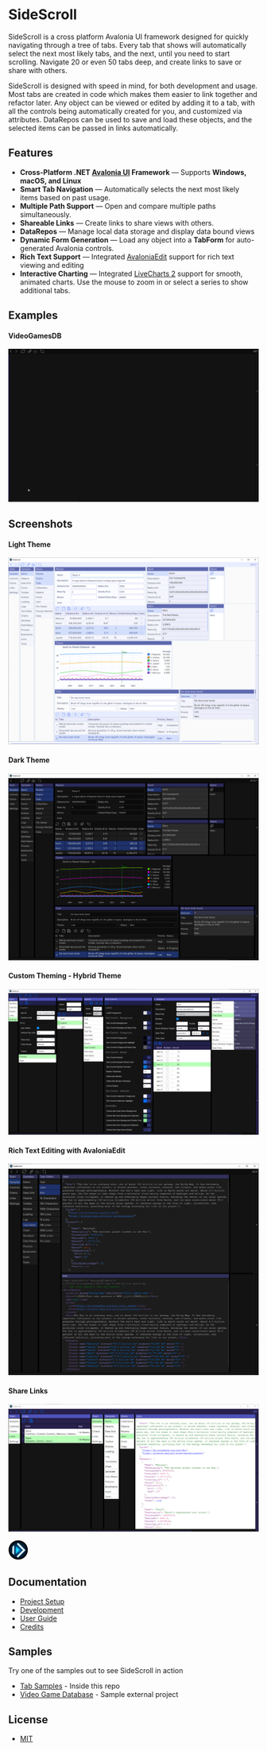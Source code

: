 # SideScroll

SideScroll is a cross platform Avalonia UI framework designed for quickly navigating through a tree of tabs. Every tab that shows will automatically select the next most likely tabs, and the next, until you need to start scrolling. Navigate 20 or even 50 tabs deep, and create links to save or share with others.

SideScroll is designed with speed in mind, for both development and usage. Most tabs are created in code which makes them easier to link together and refactor later. Any object can be viewed or edited by adding it to a tab, with all the controls being automatically created for you, and customized via attributes. DataRepos can be used to save and load these objects, and the selected items can be passed in links automatically.

## Features

- **Cross-Platform .NET [Avalonia UI](https://github.com/AvaloniaUI/Avalonia) Framework** — Supports **Windows, macOS, and Linux** 
- **Smart Tab Navigation** — Automatically selects the next most likely items based on past usage.
- **Multiple Path Support** — Open and compare multiple paths simultaneously.
- **Shareable Links** — Create links to share views with others.
- **DataRepos** — Manage local data storage and display data bound views
- **Dynamic Form Generation** — Load any object into a **TabForm** for auto-generated Avalonia controls.
- **Rich Text Support** — Integrated [AvaloniaEdit](https://github.com/AvaloniaUI/AvaloniaEdit) support for rich text viewing and editing
- **Interactive Charting** — Integrated [LiveCharts 2](https://github.com/beto-rodriguez/LiveCharts2) support for smooth, animated charts. Use the mouse to zoom in or select a series to show additional tabs.

## Examples

#### VideoGamesDB

![VideoGamesDB](Images/Animations/SideScroll-VideoGamesDB.gif)

## Screenshots

#### Light Theme

![Light Theme](Images/Screenshots/PlanetsLight.png)

#### Dark Theme

![Dark Theme](Images/Screenshots/PlanetsDark.png)

#### Custom Theming - Hybrid Theme

![Hybrid Theme](Images/Screenshots/HybridTheme.png)

#### Rich Text Editing with AvaloniaEdit

![Rich Text Editing](Images/Screenshots/TextEditorJsonAndXml.png)

#### Share Links

![Links](Images/Screenshots/Links.png)

![Logo](Images/Logo/png/SideScroll_40.png)

## Documentation

* [Project Setup](Docs/Dev/ProjectSetup.md)
* [Development](Docs/Dev/Development.md)
* [User Guide](Docs/UserGuide.md)
* [Credits](Docs/Credits.md)

## Samples

Try one of the samples out to see SideScroll in action
* [Tab Samples](/Libraries/SideScroll.Avalonia.Samples/MainWindow.cs) - Inside this repo
* [Video Game Database](https://github.com/SideScrollUI/VideoGamesDB) - Sample external project

## License

* [MIT](LICENSE)